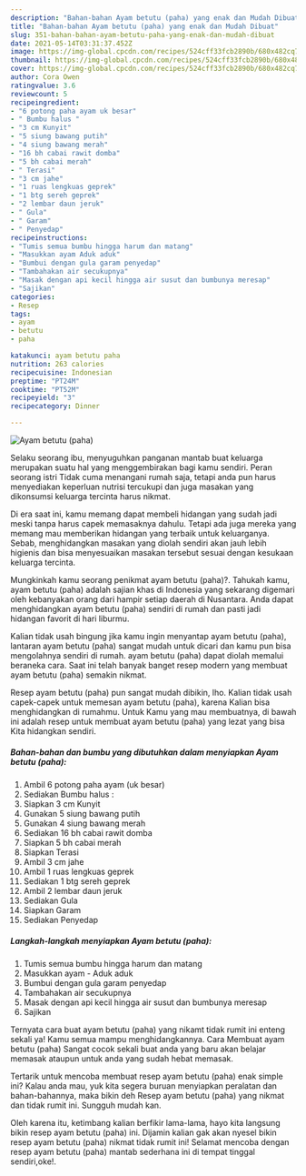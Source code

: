 ```yaml
---
description: "Bahan-bahan Ayam betutu (paha) yang enak dan Mudah Dibuat"
title: "Bahan-bahan Ayam betutu (paha) yang enak dan Mudah Dibuat"
slug: 351-bahan-bahan-ayam-betutu-paha-yang-enak-dan-mudah-dibuat
date: 2021-05-14T03:31:37.452Z
image: https://img-global.cpcdn.com/recipes/524cff33fcb2890b/680x482cq70/ayam-betutu-paha-foto-resep-utama.jpg
thumbnail: https://img-global.cpcdn.com/recipes/524cff33fcb2890b/680x482cq70/ayam-betutu-paha-foto-resep-utama.jpg
cover: https://img-global.cpcdn.com/recipes/524cff33fcb2890b/680x482cq70/ayam-betutu-paha-foto-resep-utama.jpg
author: Cora Owen
ratingvalue: 3.6
reviewcount: 5
recipeingredient:
- "6 potong paha ayam uk besar"
- " Bumbu halus "
- "3 cm Kunyit"
- "5 siung bawang putih"
- "4 siung bawang merah"
- "16 bh cabai rawit domba"
- "5 bh cabai merah"
- " Terasi"
- "3 cm jahe"
- "1 ruas lengkuas geprek"
- "1 btg sereh geprek"
- "2 lembar daun jeruk"
- " Gula"
- " Garam"
- " Penyedap"
recipeinstructions:
- "Tumis semua bumbu hingga harum dan matang"
- "Masukkan ayam Aduk aduk"
- "Bumbui dengan gula garam penyedap"
- "Tambahakan air secukupnya"
- "Masak dengan api kecil hingga air susut dan bumbunya meresap"
- "Sajikan"
categories:
- Resep
tags:
- ayam
- betutu
- paha

katakunci: ayam betutu paha 
nutrition: 263 calories
recipecuisine: Indonesian
preptime: "PT24M"
cooktime: "PT52M"
recipeyield: "3"
recipecategory: Dinner

---
```



![Ayam betutu (paha)](https://img-global.cpcdn.com/recipes/524cff33fcb2890b/680x482cq70/ayam-betutu-paha-foto-resep-utama.jpg)

Selaku seorang ibu, menyuguhkan panganan mantab buat keluarga merupakan suatu hal yang menggembirakan bagi kamu sendiri. Peran seorang istri Tidak cuma menangani rumah saja, tetapi anda pun harus menyediakan keperluan nutrisi tercukupi dan juga masakan yang dikonsumsi keluarga tercinta harus nikmat.

Di era  saat ini, kamu memang dapat membeli hidangan yang sudah jadi meski tanpa harus capek memasaknya dahulu. Tetapi ada juga mereka yang memang mau memberikan hidangan yang terbaik untuk keluarganya. Sebab, menghidangkan masakan yang diolah sendiri akan jauh lebih higienis dan bisa menyesuaikan masakan tersebut sesuai dengan kesukaan keluarga tercinta. 



Mungkinkah kamu seorang penikmat ayam betutu (paha)?. Tahukah kamu, ayam betutu (paha) adalah sajian khas di Indonesia yang sekarang digemari oleh kebanyakan orang dari hampir setiap daerah di Nusantara. Anda dapat menghidangkan ayam betutu (paha) sendiri di rumah dan pasti jadi hidangan favorit di hari liburmu.

Kalian tidak usah bingung jika kamu ingin menyantap ayam betutu (paha), lantaran ayam betutu (paha) sangat mudah untuk dicari dan kamu pun bisa mengolahnya sendiri di rumah. ayam betutu (paha) dapat diolah memalui beraneka cara. Saat ini telah banyak banget resep modern yang membuat ayam betutu (paha) semakin nikmat.

Resep ayam betutu (paha) pun sangat mudah dibikin, lho. Kalian tidak usah capek-capek untuk memesan ayam betutu (paha), karena Kalian bisa menghidangkan di rumahmu. Untuk Kamu yang mau membuatnya, di bawah ini adalah resep untuk membuat ayam betutu (paha) yang lezat yang bisa Kita hidangkan sendiri.

<!--inarticleads1-->

##### Bahan-bahan dan bumbu yang dibutuhkan dalam menyiapkan Ayam betutu (paha):

1. Ambil 6 potong paha ayam (uk besar)
1. Sediakan  Bumbu halus :
1. Siapkan 3 cm Kunyit
1. Gunakan 5 siung bawang putih
1. Gunakan 4 siung bawang merah
1. Sediakan 16 bh cabai rawit domba
1. Siapkan 5 bh cabai merah
1. Siapkan  Terasi
1. Ambil 3 cm jahe
1. Ambil 1 ruas lengkuas geprek
1. Sediakan 1 btg sereh geprek
1. Ambil 2 lembar daun jeruk
1. Sediakan  Gula
1. Siapkan  Garam
1. Sediakan  Penyedap




<!--inarticleads2-->

##### Langkah-langkah menyiapkan Ayam betutu (paha):

1. Tumis semua bumbu hingga harum dan matang
1. Masukkan ayam - Aduk aduk
1. Bumbui dengan gula garam penyedap
1. Tambahakan air secukupnya
1. Masak dengan api kecil hingga air susut dan bumbunya meresap
1. Sajikan




Ternyata cara buat ayam betutu (paha) yang nikamt tidak rumit ini enteng sekali ya! Kamu semua mampu menghidangkannya. Cara Membuat ayam betutu (paha) Sangat cocok sekali buat anda yang baru akan belajar memasak ataupun untuk anda yang sudah hebat memasak.

Tertarik untuk mencoba membuat resep ayam betutu (paha) enak simple ini? Kalau anda mau, yuk kita segera buruan menyiapkan peralatan dan bahan-bahannya, maka bikin deh Resep ayam betutu (paha) yang nikmat dan tidak rumit ini. Sungguh mudah kan. 

Oleh karena itu, ketimbang kalian berfikir lama-lama, hayo kita langsung bikin resep ayam betutu (paha) ini. Dijamin kalian gak akan nyesel bikin resep ayam betutu (paha) nikmat tidak rumit ini! Selamat mencoba dengan resep ayam betutu (paha) mantab sederhana ini di tempat tinggal sendiri,oke!.

